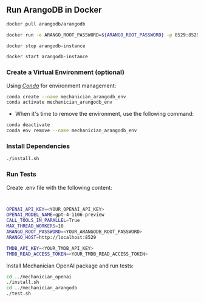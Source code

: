 
## Run ArangoDB in Docker

```bash
docker pull arangodb/arangodb
```

```bash
docker run -e ARANGO_ROOT_PASSWORD=${ARANGO_ROOT_PASSWORD} -p 8529:8529 -d --name arangodb-instance arangodb/arangodb
```

```bash
docker stop arangodb-instance
```

```bash
docker start arangodb-instance
```


### Create a Virtual Environment (optional)

Using [*Conda*](https://conda.io/projects/conda/en/latest/user-guide/getting-started.html#managing-python) for environment management:

```bash
conda create --name mechanician_arangodb_env
conda activate mechanician_arangodb_env
```

* When it's time to remove the environment, use the following command:

```bash
conda deactivate
conda env remove --name mechanician_arangodb_env
```

### Install Dependencies

```bash
./install.sh
```

### Run Tests

Create .env file with the following content:

```bash


OPENAI_API_KEY=<YOUR_OPENAI_API_KEY>
OPENAI_MODEL_NAME=gpt-4-1106-preview
CALL_TOOLS_IN_PARALLEL=True
MAX_THREAD_WORKERS=10
ARANGO_ROOT_PASSWORD=<YOUR_ARANGODB_ROOT_PASSWORD>
ARANGO_HOST=http://localhost:8529

TMDB_API_KEY=<YOUR_TMDB_API_KEY>
TMDB_READ_ACCESS_TOKEN=<YOUR_TMDB_READ_ACCESS_TOKEN>
```


Install Mechanician OpenAI package and run tests:

```bash
cd ../mechanician_openai
./install.sh
cd ../mechanician_arangodb
./test.sh
```